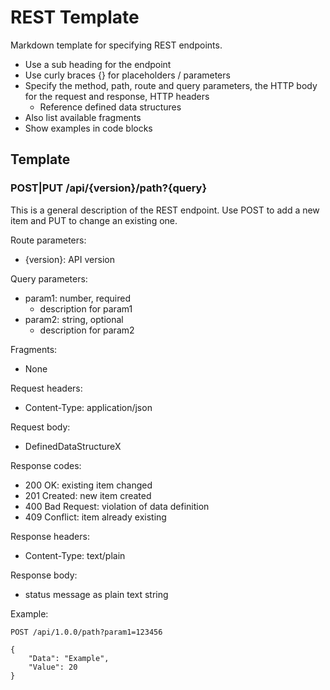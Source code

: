 # REST Template

Markdown template for specifying REST endpoints.

- Use a sub heading for the endpoint
- Use curly braces {} for placeholders / parameters
- Specify the method, path, route and query parameters, the HTTP body for the request and response, HTTP headers
    - Reference defined data structures
- Also list available fragments
- Show examples in code blocks

## Template

### POST|PUT /api/{version}/path?{query}
This is a general description of the REST endpoint. Use POST to add a new item and PUT to change an existing one.

Route parameters:
- {version}: API version

Query parameters:
- param1: number, required
    - description for param1
- param2: string, optional
    - description for param2

Fragments:
- None

Request headers:
- Content-Type: application/json

Request body:
- DefinedDataStructureX

Response codes:
- 200 OK: existing item changed
- 201 Created: new item created
- 400 Bad Request: violation of data definition
- 409 Conflict: item already existing

Response headers:
- Content-Type: text/plain

Response body:
- status message as plain text string

Example:
```
POST /api/1.0.0/path?param1=123456

{
    "Data": "Example",
    "Value": 20
}
```

